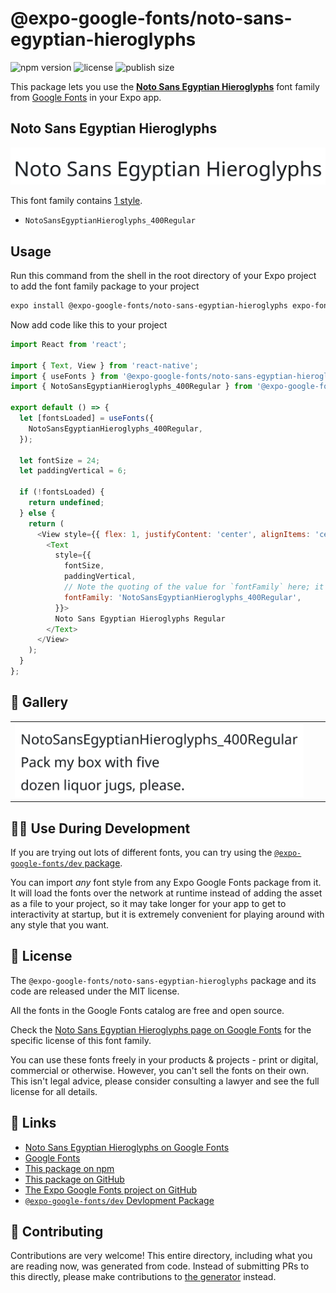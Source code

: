 # @expo-google-fonts/noto-sans-egyptian-hieroglyphs

![npm version](https://flat.badgen.net/npm/v/@expo-google-fonts/noto-sans-egyptian-hieroglyphs)
![license](https://flat.badgen.net/github/license/expo/google-fonts)
![publish size](https://flat.badgen.net/packagephobia/install/@expo-google-fonts/noto-sans-egyptian-hieroglyphs)

This package lets you use the [**Noto Sans Egyptian Hieroglyphs**](https://fonts.google.com/specimen/Noto+Sans+Egyptian+Hieroglyphs) font family from [Google Fonts](https://fonts.google.com/) in your Expo app.

## Noto Sans Egyptian Hieroglyphs

![Noto Sans Egyptian Hieroglyphs](./font-family.png)

This font family contains [1 style](#-gallery).

- `NotoSansEgyptianHieroglyphs_400Regular`

## Usage

Run this command from the shell in the root directory of your Expo project to add the font family package to your project
```sh
expo install @expo-google-fonts/noto-sans-egyptian-hieroglyphs expo-font
```

Now add code like this to your project
```js
import React from 'react';

import { Text, View } from 'react-native';
import { useFonts } from '@expo-google-fonts/noto-sans-egyptian-hieroglyphs/useFonts';
import { NotoSansEgyptianHieroglyphs_400Regular } from '@expo-google-fonts/noto-sans-egyptian-hieroglyphs/400Regular';

export default () => {
  let [fontsLoaded] = useFonts({
    NotoSansEgyptianHieroglyphs_400Regular,
  });

  let fontSize = 24;
  let paddingVertical = 6;

  if (!fontsLoaded) {
    return undefined;
  } else {
    return (
      <View style={{ flex: 1, justifyContent: 'center', alignItems: 'center' }}>
        <Text
          style={{
            fontSize,
            paddingVertical,
            // Note the quoting of the value for `fontFamily` here; it expects a string!
            fontFamily: 'NotoSansEgyptianHieroglyphs_400Regular',
          }}>
          Noto Sans Egyptian Hieroglyphs Regular
        </Text>
      </View>
    );
  }
};

```

## 🔡 Gallery


||||
|-|-|-|
|![NotoSansEgyptianHieroglyphs_400Regular](.//400Regular/NotoSansEgyptianHieroglyphs_400Regular.ttf.png)||||


## 👩‍💻 Use During Development

If you are trying out lots of different fonts, you can try using the [`@expo-google-fonts/dev` package](https://github.com/expo/google-fonts/tree/master/font-packages/dev#readme).

You can import *any* font style from any Expo Google Fonts package from it. It will load the fonts
over the network at runtime instead of adding the asset as a file to your project, so it may take longer
for your app to get to interactivity at startup, but it is extremely convenient
for playing around with any style that you want.

## 📖 License

The `@expo-google-fonts/noto-sans-egyptian-hieroglyphs` package and its code are released under the MIT license.

All the fonts in the Google Fonts catalog are free and open source.

Check the [Noto Sans Egyptian Hieroglyphs page on Google Fonts](https://fonts.google.com/specimen/Noto+Sans+Egyptian+Hieroglyphs) for the specific license of this font family.

You can use these fonts freely in your products & projects - print or digital, commercial or otherwise. However, you can't sell the fonts on their own. This isn't legal advice, please consider consulting a lawyer and see the full license for all details.

## 🔗 Links

- [Noto Sans Egyptian Hieroglyphs on Google Fonts](https://fonts.google.com/specimen/Noto+Sans+Egyptian+Hieroglyphs)
- [Google Fonts](https://fonts.google.com/)
- [This package on npm](https://www.npmjs.com/package/@expo-google-fonts/noto-sans-egyptian-hieroglyphs)
- [This package on GitHub](https://github.com/expo/google-fonts/tree/master/font-packages/noto-sans-egyptian-hieroglyphs)
- [The Expo Google Fonts project on GitHub](https://github.com/expo/google-fonts)
- [`@expo-google-fonts/dev` Devlopment Package](https://github.com/expo/google-fonts/tree/master/font-packages/dev)

## 🤝 Contributing

Contributions are very welcome! This entire directory, including what you are reading now, was generated from code. Instead of submitting PRs to this directly, please make contributions to [the generator](https://github.com/expo/google-fonts/tree/master/packages/generator) instead.

